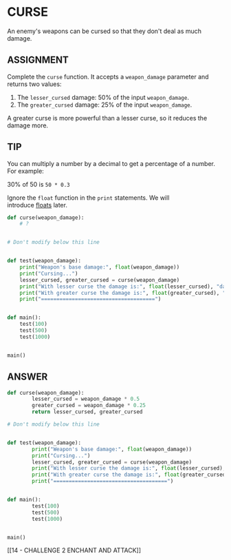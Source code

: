 # CURSE

An enemy's weapons can be cursed so that they don't deal as much damage.

## ASSIGNMENT

Complete the `curse` function. It accepts a `weapon_damage` parameter and returns two values:

1. The `lesser_cursed` damage: 50% of the input `weapon_damage`.
2. The `greater_cursed` damage: 25% of the input `weapon_damage`.

A greater curse is more powerful than a lesser curse, so it reduces the damage more.

## TIP

You can multiply a number by a decimal to get a percentage of a number. For example:

30% of 50 is `50 * 0.3`

Ignore the `float` function in the `print` statements. We will introduce [floats](https://en.wikipedia.org/wiki/Floating-point_arithmetic) later.

```python
def curse(weapon_damage):
    # ?


# Don't modify below this line


def test(weapon_damage):
    print("Weapon's base damage:", float(weapon_damage))
    print("Cursing...")
    lesser_cursed, greater_cursed = curse(weapon_damage)
    print("With lesser curse the damage is:", float(lesser_cursed), "damage.")
    print("With greater curse the damage is:", float(greater_cursed), "damage.")
    print("=====================================")


def main():
    test(100)
    test(500)
    test(1000)


main()
```

## ANSWER

```python
def curse(weapon_damage):
        lesser_cursed = weapon_damage * 0.5
        greater_cursed = weapon_damage * 0.25
        return lesser_cursed, greater_cursed

# Don't modify below this line


def test(weapon_damage):
        print("Weapon's base damage:", float(weapon_damage))
        print("Cursing...")
        lesser_cursed, greater_cursed = curse(weapon_damage)
        print("With lesser curse the damage is:", float(lesser_cursed), "damage.")
        print("With greater curse the damage is:", float(greater_cursed), "damage.")
        print("=====================================")


def main():
        test(100)
        test(500)
        test(1000)


main()
```

[[14 - CHALLENGE 2 ENCHANT AND ATTACK]]